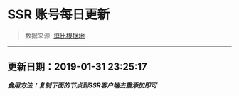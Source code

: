 # SSR 账号每日更新 
> 数据来源: [逗比根据地](https://doub.io/sszhfx/) 
----------------------------------------------
## 更新日期：2019-01-31 23:25:17 
***食用方法：复制下面的节点到SSR客户端去重添加即可***

 